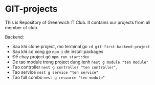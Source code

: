 # GIT-projects
This is Repository of Greenwich IT Club. It contains our projects from all member of club.

Backend:
- Sau khi clone project, mo terminal go `cd git-first-backend-project`
- Sau khi cd xong go `npm i` de install packages
- Để chạy project gõ `npm run start:dev`
- De tao module trong project dung lenh `nest g module "ten module"` 
- Tao controller `nest g controller "ten controller"`, 
- Tao service `nest g service "ten service"`
- Tao full combo `nest g resource "ten module"`